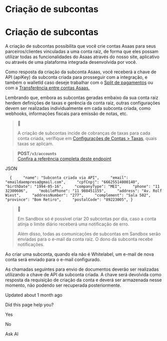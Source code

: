 # Criação de subcontas

# Criação de subcontas

A criação de subcontas possibilita que você crie contas Asaas para seus parceiros/clientes vinculadas a uma conta raiz, de forma que eles possam utilizar todas as funcionalidades do Asaas através do nosso site, aplicativo ou através de uma plataforma integrada desenvolvida por você.

Como resposta da criação da subconta Asaas, você receberá a chave de API (apiKey) da subconta criada para prosseguir com a integração, e também o walletId caso deseje trabalhar com o [Split de pagamentos]() ou com a [Transferência entre contas Asaas.]()

Lembrando que, embora as subcontas geradas embaixo da sua conta raiz herdem definições de taxas e gerência da conta raiz, outras configurações devem ser realizadas individualmente em cada subconta criada, como webhooks, informações fiscais para emissão de notas, etc.

> 📘
> 
> A criação de subcontas incide de cobranças de taxas para cada conta criada, verifique em [Configurações de Contas > Taxas](), quais taxas se aplicam.

> **POST`/v3/accounts`**  
> [Confira a referência completa deste endpoint]()

JSON

`   {     "name": "Subconta criada via API",     "email": "emaildaempresa@gmail.com",     "cpfCnpj": "66625514000140",     "birthDate": "1994-05-16",     "companyType": "MEI",     "phone": "11 32300606",     "mobilePhone": "11 988451155",     "address": "Av. Rolf Wiest",     "addressNumber": "277",     "complement": "Sala 502",     "province": "Bom Retiro",     "postalCode": "89223005", }   `

> 🚧
> 
> Em Sandbox só é possível criar 20 subcontas por dia, caso a conta atinja o limite diário receberá uma notificação de erro.
> 
> Além disso, todas as comunicações de subcontas em Sandbox serão enviadas para o e-mail da conta raiz. O dono da subconta recebe notificações.

Ao criar uma subconta, quando ela não é Whitelabel, um e-mail de nova conta será enviado para o e-mail configurado.

As chamadas seguintes para envio de documentos deverão ser realizadas utilizando a chave de API da subconta criada. A chave será devolvida como resposta da requisição de criação da conta e deverá ser armazenada nesse momento, não podendo ser recuperada posteriormente.

Updated about 1 month ago

Did this page help you?

Yes

No

Ask AI